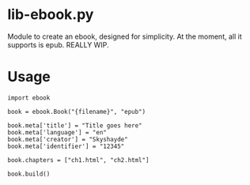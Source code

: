 # lib-ebook.py
Module to create an ebook, designed for simplicity.  At the moment, all it supports is epub.  REALLY WIP.  

# Usage

```
import ebook

book = ebook.Book("{filename}", "epub")

book.meta['title'] = "Title goes here"
book.meta['language'] = "en"
book.meta['creator'] = "Skyshayde"
book.meta['identifier'] = "12345"

book.chapters = ["ch1.html", "ch2.html"]

book.build()
```

